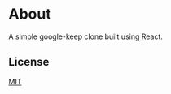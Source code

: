 # About

A simple google-keep clone built using React.

## License

[MIT](https://choosealicense.com/licenses/mit/)
